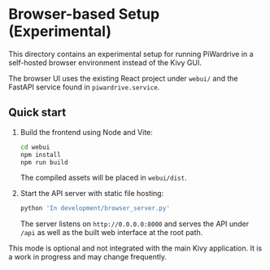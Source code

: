 # Browser-based Setup (Experimental)

This directory contains an experimental setup for running PiWardrive in a self-hosted browser environment instead of the Kivy GUI.

The browser UI uses the existing React project under `webui/` and the FastAPI service found in `piwardrive.service`.

## Quick start

1. Build the frontend using Node and Vite:

   ```bash
   cd webui
   npm install
   npm run build
   ```

   The compiled assets will be placed in `webui/dist`.

2. Start the API server with static file hosting:

   ```bash
   python 'In development/browser_server.py'
   ```

   The server listens on `http://0.0.0.0:8000` and serves the API under `/api` as well as the built web interface at the root path.

This mode is optional and not integrated with the main Kivy application.  It is a work in progress and may change frequently.
